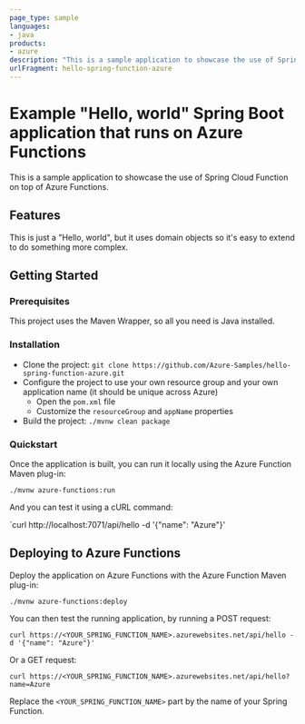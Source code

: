 ```yaml
---
page_type: sample
languages:
- java
products:
- azure
description: "This is a sample application to showcase the use of Spring Cloud Function on top of Azure Functions."
urlFragment: hello-spring-function-azure
---
```


# Example "Hello, world" Spring Boot application that runs on Azure Functions

This is a sample application to showcase the use of Spring Cloud Function on top of Azure Functions.

## Features

This is just a "Hello, world", but it uses domain objects so it's easy to extend to do something more complex.

## Getting Started

### Prerequisites

This project uses the Maven Wrapper, so all you need is Java installed.

### Installation

- Clone the project: `git clone https://github.com/Azure-Samples/hello-spring-function-azure.git`
- Configure the project to use your own resource group and your own application name (it should be unique across Azure)
  - Open the `pom.xml` file
  - Customize the `resourceGroup` and `appName` properties
- Build the project: `./mvnw clean package`

### Quickstart

Once the application is built, you can run it locally using the Azure Function Maven plug-in:

`./mvnw azure-functions:run`

And you can test it using a cURL command:

`curl http://localhost:7071/api/hello -d '{"name": "Azure"}'

## Deploying to Azure Functions

Deploy the application on Azure Functions with the Azure Function Maven plug-in:

`./mvnw azure-functions:deploy`

You can then test the running application, by running a POST request:

```
curl https://<YOUR_SPRING_FUNCTION_NAME>.azurewebsites.net/api/hello -d '{"name": "Azure"}'
```

Or a GET request:

```
curl https://<YOUR_SPRING_FUNCTION_NAME>.azurewebsites.net/api/hello?name=Azure
```

Replace the `<YOUR_SPRING_FUNCTION_NAME>` part by the name of your Spring Function.
